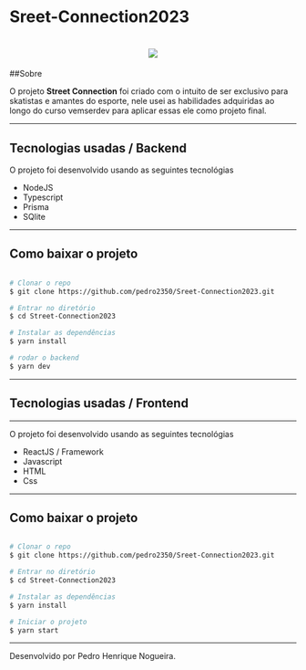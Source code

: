 # Sreet-Connection2023

<h1 align="center">
<img src='https://document-export.canva.com/dAerw/DAFUCgdAerw/1/thumbnail/0001.png?X-Amz-Algorithm=AWS4-HMAC-SHA256&X-Amz-Credential=AKIAQYCGKMUHWDTJW6UD%2F20230119%2Fus-east-1%2Fs3%2Faws4_request&X-Amz-Date=20230119T162011Z&X-Amz-Expires=40003&X-Amz-Signature=38bb2c6df1fad04e7bc6f5cf300014233a6f6763e6832ffa37d33b9521d2124f&X-Amz-SignedHeaders=host&response-expires=Fri%2C%2020%20Jan%202023%2003%3A26%3A54%20GMT'>
</h1>

##Sobre

O projeto **Street Connection** foi criado com o intuito de ser exclusivo para skatistas e amantes do esporte, nele usei as habilidades adquiridas ao longo do curso vemserdev para aplicar essas ele como projeto final.

---

## Tecnologias usadas / Backend


O projeto foi desenvolvido usando as seguintes tecnológias

- NodeJS
- Typescript
- Prisma
- SQlite

---

## Como baixar o projeto

```bash

# Clonar o repo
$ git clone https://github.com/pedro2350/Sreet-Connection2023.git

# Entrar no diretório
$ cd Street-Connection2023

# Instalar as dependências
$ yarn install

# rodar o backend
$ yarn dev
```






---

## Tecnologias usadas / Frontend

---

O projeto foi desenvolvido usando as seguintes tecnológias

- ReactJS / Framework
- Javascript
- HTML
- Css

---

## Como baixar o projeto

```bash

# Clonar o repo
$ git clone https://github.com/pedro2350/Sreet-Connection2023.git

# Entrar no diretório
$ cd Street-Connection2023

# Instalar as dependências
$ yarn install

# Iniciar o projeto
$ yarn start
```

---

Desenvolvido por Pedro Henrique Nogueira.

